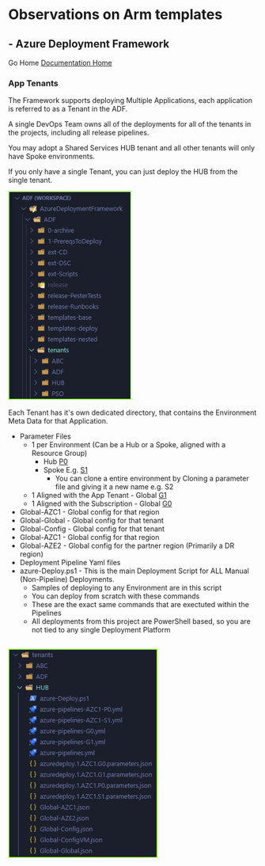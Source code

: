 #  Observations on Arm templates # 

## - Azure Deployment Framework ## 
Go Home [Documentation Home](./ARM.md)

### App Tenants

The Framework supports deploying Multiple Applications, each application is referred to as a Tenant in the ADF.

A single DevOps Team owns all of the deployments for all of the tenants in the projects, including all release pipelines.

You may adopt a Shared Services HUB tenant and all other tenants will only have Spoke environments.

If you only have a single Tenant, you can just deploy the HUB from the single tenant.

![App Tenants](./App_Tenants.jpg)

Each Tenant has it's own dedicated directory, that contains the Environment Meta Data for that Application.

- Parameter Files
    - 1 per Environment (Can be a Hub or a Spoke, aligned with a Resource Group)
        - Hub [P0](./Deployment_Partitions.md)
        - Spoke E.g. [S1](./Deployment_Partitions.md)
            - You can clone a entire environment by Cloning a parameter file and giving it a new name e.g. S2
    - 1 Aligned with the App Tenant - Global [G1](./Deployment_Partitions.md)
    - 1 Aligned with the Subscription - Global [G0](./Deployment_Partitions.md)
- Global-AZC1 - Global config for that region
- Global-Global - Global config for that tenant
- Global-Config - Global config for that tenant
- Global-AZC1 - Global config for that region
- Global-AZE2 - Global config for the partner region (Primarily a DR region)
- Deployment Pipeline Yaml files
- azure-Deploy.ps1 - This is the main Deployment Script for ALL Manual (Non-Pipeline) Deployments.
    - Samples of deploying to any Environment are in this script
    - You can deploy from scratch with these commands
    - These are the exact same commands that are exectuted within the Pipelines
    - All deployments from this project are PowerShell based, so you are not tied to any single Deployment Platform

![App Tenant Metadata](./App_Tenants_Metadata.jpg)
---
